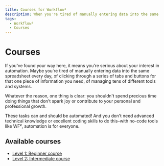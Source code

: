 ```yaml
---
title: Courses for Workflow²
description: When you're tired of manually entering data into the same spreadsheet every day and managing tens of different tools and systems, check out these courses.
tags:
  - Workflow²
  - Courses
---
```


# Courses

If you've found your way here, it means you're serious about your interest in automation. Maybe you're tired of manually entering data into the same spreadsheet every day, of clicking through a series of tabs and buttons for that one piece of information you need, of managing tens of different tools and systems.

Whatever the reason, one thing is clear: you shouldn't spend precious time doing things that don't spark joy or contribute to your personal and professional growth.

These tasks can and should be automated! And you don't need advanced technical knowledge or excellent coding skills to do this–with no-code tools like WF², automation is for everyone.

## Available courses

- [Level 1: Beginner course](/workflow/courses/level-one)
- [Level 2: Intermediate course](/workflow/courses/level-two)
